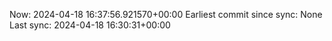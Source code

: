 Now: 2024-04-18 16:37:56.921570+00:00 Earliest commit since sync: None Last sync: 2024-04-18 16:30:31+00:00
